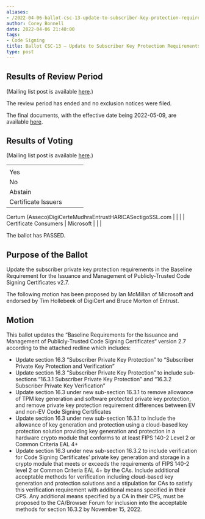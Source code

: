 ```yaml
---
aliases:
- /2022-04-06-ballot-csc-13-update-to-subscriber-key-protection-requirements/
author: Corey Bonnell
date: 2022-04-06 21:40:00
tags:
- Code Signing
title: Ballot CSC-13 – Update to Subscriber Key Protection Requirements
type: post
---
```


## Results of Review Period 

(Mailing list post is available [here][1].)

The review period has ended and no exclusion notices were filed.

The final documents, with the effective date being 2022-05-09, are available [here][2].

## Results of Voting 

(Mailing list post is available [here][3].)

| | | | |
| --- | --- | --- | --- |
| |
Yes |
No |
Abstain | |
Certificate Issuers |
Certum (Asseco)DigiCerteMudhraEntrustHARICASectigoSSL.com
| | | |
Certificate Consumers |
Microsoft
| | |

The ballot has PASSED.

## Purpose of the Ballot 

Update the subscriber private key protection requirements in the Baseline Requirement for the Issuance and Management of Publicly-Trusted Code Signing Certificates v2.7.

The following motion has been proposed by Ian McMillan of Microsoft and endorsed by Tim Hollebeek of DigiCert and Bruce Morton of Entrust.

## Motion 

This ballot updates the “Baseline Requirements for the Issuance and Management of Publicly‐Trusted Code Signing Certificates“ version 2.7 according to the attached redline which includes:

- Update section 16.3 “Subscriber Private Key Protection” to “Subscriber Private Key Protection and Verification”
- Update section 16.3 “Subscriber Private Key Protection” to include sub-sections “16.3.1 Subscriber Private Key Protection” and “16.3.2 Subscriber Private Key Verification”
- Update section 16.3 under new sub-section 16.3.1 to remove allowance of TPM key generation and software protected private key protection, and remove private key protection requirement differences between EV and non-EV Code Signing Certificates
- Update section 16.3 under new sub-section 16.3.1 to include the allowance of key generation and protection using a cloud-based key protection solution providing key generation and protection in a hardware crypto module that conforms to at least FIPS 140-2 Level 2 or Common Criteria EAL 4+
- Update section 16.3 under new sub-section 16.3.2 to include verification for Code Signing Certificates’ private key generation and storage in a crypto module that meets or exceeds the requirements of FIPS 140-2 level 2 or Common Criteria EAL 4+ by the CAs. Include additional acceptable methods for verification including cloud-based key generation and protection solutions and a stipulation for CAs to satisfy this verification requirement with additional means specified in their CPS. Any additional means specified by a CA in their CPS, must be proposed to the CA/Browser Forum for inclusion into the acceptable methods for section 16.3.2 by November 15, 2022.

[1]: https://lists.cabforum.org/pipermail/cscwg-public/2022-May/000793.html
[2]: /baseline-requirements-code-signing/
[3]: https://lists.cabforum.org/pipermail/cscwg-public/2022-April/000782.html